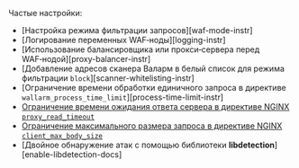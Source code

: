 Частые настройки:

* [Настройка режима фильтрации запросов][waf-mode-instr]
* [Логирование переменных WAF‑ноды][logging-instr]
* [Использование балансировщика или прокси‑сервера перед WAF‑нодой][proxy-balancer-instr]
* [Добавление адресов сканера Валарм в белый список для режима фильтрации `block`][scanner-whitelisting-instr]
* [Ограничение времени обработки единичного запроса в директиве `wallarm_process_time_limit`][process-time-limit-instr]
* [Ограничение времени ожидания ответа сервера в директиве NGINX `proxy_read_timeout`](https://nginx.org/ru/docs/http/ngx_http_proxy_module.html#proxy_read_timeout)
* [Ограничение максимального размера запроса в директиве NGINX `client_max_body_size`](https://nginx.org/ru/docs/http/ngx_http_core_module.html#client_max_body_size)
* [Двойное обнаружение атак с помощью библиотеки **libdetection**][enable-libdetection-docs]